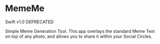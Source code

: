 # MemeMe

Swift v1.0 DEPRECATED

Simple Meme Generation Tool. This app overlays the standard Meme Text on top of any photo, and allows you to share it within your Social Circles. 
